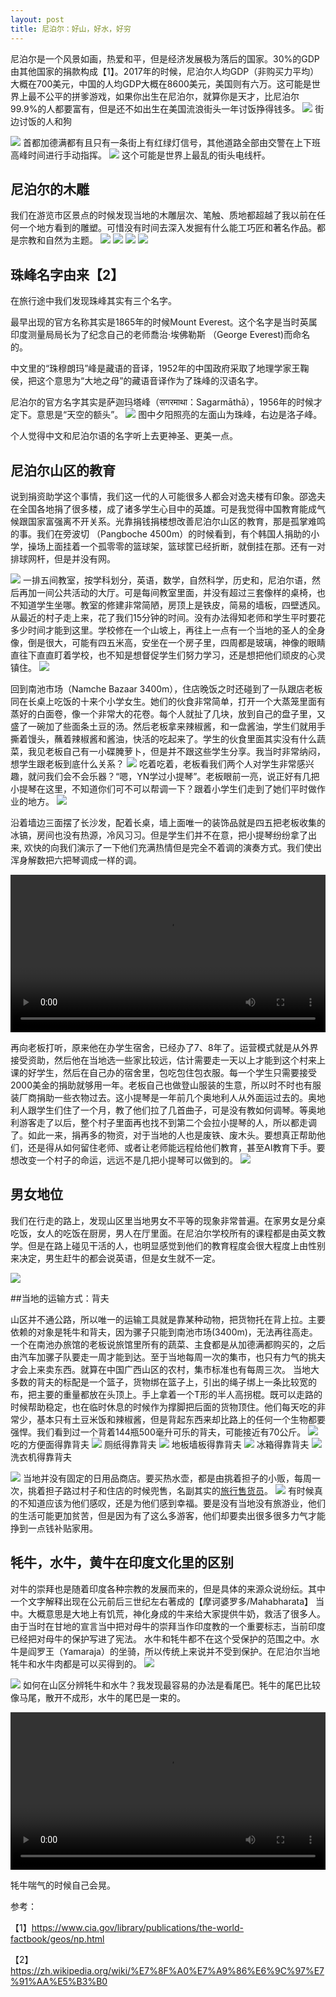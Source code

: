 ```yaml
---
layout: post
title: 尼泊尔：好山，好水，好穷
---
```


尼泊尔是一个风景如画，热爱和平，但是经济发展极为落后的国家。30%的GDP由其他国家的捐款构成【1】。2017年的时候，尼泊尔人均GDP（非购买力平均）大概在700美元，中国的人均GDP大概在8600美元，美国则有六万。这可能是世界上最不公平的拼爹游戏，如果你出生在尼泊尔，就算你是天才，比尼泊尔99.9%的人都要富有，但是还不如出生在美国流浪街头一年讨饭挣得钱多。
![](/content/images/2018/12/IMG_3251.JPG)
街边讨饭的人和狗

![](/content/images/2018/12/DSC09771.JPG)
首都加德满都有且只有一条街上有红绿灯信号，其他道路全部由交警在上下班高峰时间进行手动指挥。
![](/content/images/2018/12/DSC09732.JPG)
这个可能是世界上最乱的街头电线杆。



## 尼泊尔的木雕

我们在游览市区景点的时候发现当地的木雕层次、笔触、质地都超越了我以前在任何一个地方看到的雕塑。可惜没有时间去深入发掘有什么能工巧匠和著名作品。都是宗教和自然为主题。
![](/content/images/2018/12/DSC09652.JPG)
![](/content/images/2018/12/DSC09692.JPG)
![](/content/images/2018/12/DSC09605.JPG)
![](/content/images/2018/12/DSC09681_90.JPG)

## 珠峰名字由来【2】
在旅行途中我们发现珠峰其实有三个名字。

最早出现的官方名称其实是1865年的时候Mount Everest。这个名字是当时英属印度测量局局长为了纪念自己的老师喬治·埃佛勒斯 （George Everest)而命名的。

中文里的“珠穆朗玛”峰是藏语的音译，1952年的中国政府采取了地理学家王鞠侯，把这个意思为“大地之母”的藏语音译作为了珠峰的汉语名字。

尼泊尔的官方名字其实是萨迦玛塔峰（सगरमाथा：Sagarmāthā），1956年的时候才定下。意思是“天空的额头”。
![](/content/images/2018/12/DSC00464.JPG)
图中夕阳照亮的左面山为珠峰，右边是洛子峰。

个人觉得中文和尼泊尔语的名字听上去更神圣、更美一点。



## 尼泊尔山区的教育

说到捐资助学这个事情，我们这一代的人可能很多人都会对逸夫楼有印象。邵逸夫在全国各地捐了很多楼，成了诸多学生心目中的英雄。可是我觉得中国教育能成气候跟国家富强离不开关系。光靠捐钱捐楼想改善尼泊尔山区的教育，那是孤掌难鸣的事。我们在旁波切 （Pangboche 4500m）的时候看到，有个韩国人捐助的小学，操场上面挂着一个孤零零的篮球架，篮球筐已经折断，就倒挂在那。还有一对排球网杆，但是并没有网。

![](/content/images/2018/12/IMG_2861.JPG)
一排五间教室，按学科划分，英语，数学，自然科学，历史和，尼泊尔语，然后再加一间公共活动的大厅。可是每间教室里面，并没有超过三套像样的桌椅，也不知道学生坐哪。教室的修建非常简陋，房顶上是铁皮，简易的墙板，四壁透风。从最近的村子走上来，花了我们15分钟的时间。没有办法得知老师和学生平时要花多少时间才能到这里。学校修在一个山坡上，再往上一点有一个当地的圣人的全身像，倒是很大，可能有四五米高，安坐在一个房子里，四周都是玻璃，神像的眼睛直往下直直盯着学校，也不知是想督促学生们努力学习，还是想把他们顽皮的心灵镇住。
![](/content/images/2018/12/DSC00004.JPG)

回到南池市场（Namche Bazaar 3400m），住店晚饭之时还碰到了一队跟店老板同在长桌上吃饭的十来个小学女生。她们的伙食非常简单，打开一个大蒸笼里面有蒸好的白面卷，像一个非常大的花卷。每个人就扯了几块，放到自己的盘子里，又盛了一碗加了些面条土豆的汤。然后老板拿来辣椒酱，和一盘酱油，学生们就用手撕着馒头，蘸着辣椒酱和酱油，快活的吃起来了。学生的伙食里面其实没有什么蔬菜，我见老板自己有一小碟腌萝卜，但是并不跟这些学生分享。我当时非常纳闷，想学生跟老板到底什么关系？
![](/content/images/2018/12/IMG_3196.JPG)
吃着吃着，老板看我们两个人对学生非常感兴趣，就问我们会不会乐器？“嗯，YN学过小提琴”。老板眼前一亮，说正好有几把小提琴在这里，不知道你们可不可以帮调一下？跟着小学生们走到了她们平时做作业的地方。
![](/content/images/2018/12/IMG_3197.JPG)

沿着墙边三面摆了长沙发，配着长桌，墙上面唯一的装饰品就是四五把老板收集的冰镐，房间也没有热源，冷风习习。但是学生们并不在意，把小提琴纷纷拿了出来, 欢快的向我们演示了一下他们充满热情但是完全不着调的演奏方式。我们使出浑身解数把六把琴调成一样的调。

<video controls="controls" width="100%">
  <source type="video/webm" src="/content/images/2018/12/violin.webm"></source>
  <source type="video/mp4" src="/content/images/2018/12/violin.mp4"></source>
  <p>Your browser does not support the video element.</p>
</video>

再向老板打听，原来他在办学生宿舍，已经办了7、8年了。运营模式就是从外界接受资助，然后他在当地选一些家比较远，估计需要走一天以上才能到这个村来上课的好学生，然后在自己办的宿舍里，包吃包住包衣服。每一个学生只需要接受2000美金的捐助就够用一年。老板自己也做登山服装的生意，所以时不时也有服装厂商捐助一些衣物过去。这小提琴是一年前几个奥地利人从外面运过去的。奥地利人跟学生们住了一个月，教了他们拉了几首曲子，可是没有教如何调琴。等奥地利游客走了以后，整个村子里面再也找不到第二个会拉小提琴的人，所以都走调了。如此一来，捐再多的物资，对于当地的人也是废铁、废木头。要想真正帮助他们，还是得从如何留住老师、或者让老师能远程给他们教育，甚至AI教育下手。要想改变一个村子的命运，远远不是几把小提琴可以做到的。
![](/content/images/2018/12/DSC09993.JPG)


## 男女地位

我们在行走的路上，发现山区里当地男女不平等的现象非常普遍。在家男女是分桌吃饭，女人的吃饭在厨房，男人在厅里面。在尼泊尔学校所有的课程都是由英文教学。但是在路上碰见干活的人，也明显感觉到他们的教育程度会很大程度上由性别来决定，男生赶牛的都会说英语，但是女生就不一定。


![](/content/images/2018/12/DSC09907.JPG)

##当地的运输方式：背夫

山区并不通公路，所以唯一的运输工具就是靠某种动物，把货物托在背上拉。主要依赖的对象是牦牛和背夫，因为骡子只能到南池市场(3400m)，无法再往高走。一个在南池办旅馆的老板说旅馆里所有的蔬菜、主食都是从加德满都购买的，之后由汽车加骡子队要走一周才能到达。至于当地每周一次的集市，也只有力气的挑夫才会上来卖东西。就算在中国广西山区的农村，集市标准也有每周三次。
当地大多数的背夫的标配是一个篮子，货物绑在篮子上，引出的绳子绑上一条比较宽的布，把主要的重量都放在头顶上。手上拿着一个T形的半人高拐棍。既可以走路的时候帮助稳定，也在临时休息的时候作为撑脚把后面的货物顶住。他们每天吃的非常少，基本只有土豆米饭和辣椒酱，但是背起东西来却比路上的任何一个生物都要强悍。我们看到过一个背着144瓶500毫升可乐的背夫，可能接近有70公斤。
![](/content/images/2018/12/IMG_3222.JPG)
吃的方便面得靠背夫
![](/content/images/2018/12/IMG_3204.JPG)
厕纸得靠背夫
![](/content/images/2018/12/IMG_3153.JPG)
地板墙板得靠背夫
![](/content/images/2018/12/IMG_3202.JPG)
冰箱得靠背夫
![](/content/images/2018/12/IMG_3206_1_90.JPG)
洗衣机得靠背夫

![](/content/images/2018/12/DSC09866.JPG)
当地并没有固定的日用品商店。要买热水壶，都是由挑着担子的小贩，每周一次，挑着担子路过村子和住店的时候兜售，名副其实的[旅行售货员](https://zh.wikipedia.org/wiki/%E6%97%85%E8%A1%8C%E6%8E%A8%E9%94%80%E5%91%98%E9%97%AE%E9%A2%98)。
![](/content/images/2018/12/DSC09831.JPG)
有时候真的不知道应该为他们感叹，还是为他们感到幸福。要是没有当地没有旅游业，他们的生活可能更加贫苦，但是因为有了这么多游客，他们却要卖出很多很多力气才能挣到一点钱补贴家用。


## 牦牛，水牛，黄牛在印度文化里的区别

对牛的崇拜也是随着印度各种宗教的发展而来的，但是具体的来源众说纷纭。其中一个文字解释出现在公元前后三世纪左右著成的【摩诃婆罗多/Mahabharata】 当中。大概意思是大地上有饥荒，神化身成的牛来给大家提供牛奶，救活了很多人。由于当时在甘地的宣言当中把对母牛的崇拜当作印度教的一个重要标志，当前印度已经把对母牛的保护写进了宪法。
水牛和牦牛都不在这个受保护的范围之中。水牛是阎罗王（Yamaraja）的坐骑，所以传统上来说并不受到保护。在尼泊尔当地牦牛和水牛肉都是可以买得到的。
![](https://upload.wikimedia.org/wikipedia/commons/3/33/Yama_on_buffalo.jpg)

![](/content/images/2018/12/DSC09911_1.JPG)
如何在山区分辨牦牛和水牛？我发现最容易的办法是看尾巴。牦牛的尾巴比较像马尾，散开不成形，水牛的尾巴是一束的。


<video controls="controls" width="100%">
  <source type="video/webm" src="/content/images/2018/12/cow_bell.webm"></source>
  <source type="video/mp4" src="/content/images/2018/12/cow_bell.mp4"></source>
  <p>Your browser does not support the video element.</p>
</video>

牦牛喘气的时候自己会晃。

参考：

【1】https://www.cia.gov/library/publications/the-world-factbook/geos/np.html

【2】https://zh.wikipedia.org/wiki/%E7%8F%A0%E7%A9%86%E6%9C%97%E7%91%AA%E5%B3%B0
